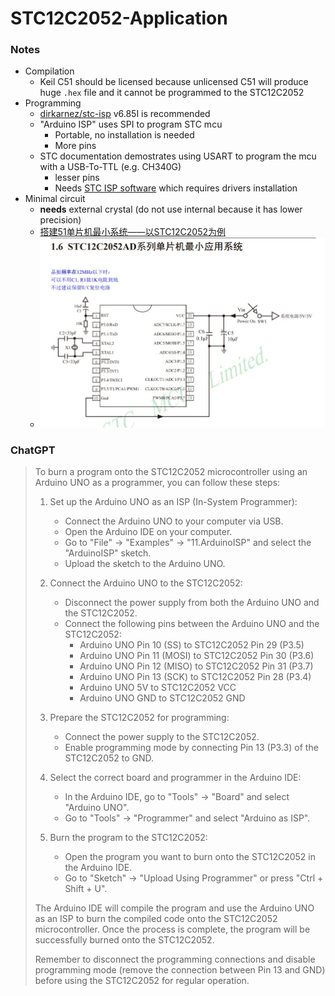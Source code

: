 STC12C2052-Application
======================
### Notes
- Compilation
  - Keil C51 should be licensed because unlicensed C51 will produce huge `.hex` file and it cannot be programmed to the STC12C2052
- Programming
  - [dirkarnez/stc-isp](https://github.com/dirkarnez/stc-isp) v6.85I is recommended
  - "Arduino ISP" uses SPI to program STC mcu
    - Portable, no installation is needed
    - More pins
  - STC documentation demostrates using USART to program the mcu with a USB-To-TTL (e.g. CH340G)
    - lesser pins
    - Needs [STC ISP software](https://github.com/dirkarnez/stc-isp) which requires drivers installation
- Minimal circuit
  - **needs** external crystal (do not use internal because it has lower precision)
  - [搭建51单片机最小系统——以STC12C2052为例](https://zhou-yuxin.github.io/articles/2015/%E6%90%AD%E5%BB%BA51%E5%8D%95%E7%89%87%E6%9C%BA%E6%9C%80%E5%B0%8F%E7%B3%BB%E7%BB%9F%E2%80%94%E2%80%94%E4%BB%A5STC12C2052%E4%B8%BA%E4%BE%8B/index.html)
  - ![](minimal.jpg)

### ChatGPT
> To burn a program onto the STC12C2052 microcontroller using an Arduino
> UNO as a programmer, you can follow these steps:
> 
> 1. Set up the Arduino UNO as an ISP (In-System Programmer):
>    - Connect the Arduino UNO to your computer via USB.
>    - Open the Arduino IDE on your computer.
>    - Go to "File" -> "Examples" -> "11.ArduinoISP" and select the "ArduinoISP" sketch.
>    - Upload the sketch to the Arduino UNO.
> 
> 2. Connect the Arduino UNO to the STC12C2052:
>    - Disconnect the power supply from both the Arduino UNO and the STC12C2052.
>    - Connect the following pins between the Arduino UNO and the STC12C2052:
>      - Arduino UNO Pin 10 (SS) to STC12C2052 Pin 29 (P3.5)
>      - Arduino UNO Pin 11 (MOSI) to STC12C2052 Pin 30 (P3.6)
>      - Arduino UNO Pin 12 (MISO) to STC12C2052 Pin 31 (P3.7)
>      - Arduino UNO Pin 13 (SCK) to STC12C2052 Pin 28 (P3.4)
>      - Arduino UNO 5V to STC12C2052 VCC
>      - Arduino UNO GND to STC12C2052 GND
> 
> 3. Prepare the STC12C2052 for programming:
>    - Connect the power supply to the STC12C2052.
>    - Enable programming mode by connecting Pin 13 (P3.3) of the STC12C2052 to GND.
> 
> 4. Select the correct board and programmer in the Arduino IDE:
>    - In the Arduino IDE, go to "Tools" -> "Board" and select "Arduino UNO".
>    - Go to "Tools" -> "Programmer" and select "Arduino as ISP".
> 
> 5. Burn the program to the STC12C2052:
>    - Open the program you want to burn onto the STC12C2052 in the Arduino IDE.
>    - Go to "Sketch" -> "Upload Using Programmer" or press "Ctrl + Shift + U".
> 
> The Arduino IDE will compile the program and use the Arduino UNO as an
> ISP to burn the compiled code onto the STC12C2052 microcontroller.
> Once the process is complete, the program will be successfully burned
> onto the STC12C2052.
> 
> Remember to disconnect the programming connections and disable
> programming mode (remove the connection between Pin 13 and GND) before
> using the STC12C2052 for regular operation.

